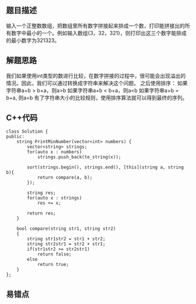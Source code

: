## 题目描述

输入一个正整数数组，把数组里所有数字拼接起来排成一个数，打印能拼接出的所有数字中最小的一个。例如输入数组{3，32，321}，则打印出这三个数字能排成的最小数字为321323。

## 解题思路

我们如果使用int类型的数进行比较，在数字拼接的过程中，很可能会出现溢出的情况。因此，我们可以通过转换成字符串来解决这个问题。
之后使用排序：
如果字符串a+b > b+a，则a>b
如果字符串a+b < b+a，则a<b
如果字符串a+b = b+a, 则a=b
有了字符串大小的比较规则，使用排序算法就可以得到最终的序列。

## C++代码
```
class Solution {
public:
    string PrintMinNumber(vector<int> numbers) {
        vector<string> strings;
        for(auto x : numbers)
            strings.push_back(to_string(x));
        
        sort(strings.begin(), strings.end(), [this](string a, string b){
            return compare(a, b);
        });

        string res;
        for(auto x : strings)
            res += x;
        
        return res;
    }

    bool compare(string str1, string str2)
    {
        string str1str2 = str1 + str2;
        string str2str1 = str2 + str1;
        if(str1str2 >= str2str1)
            return false;
        else
            return true;
    }
};
```

## 易错点

